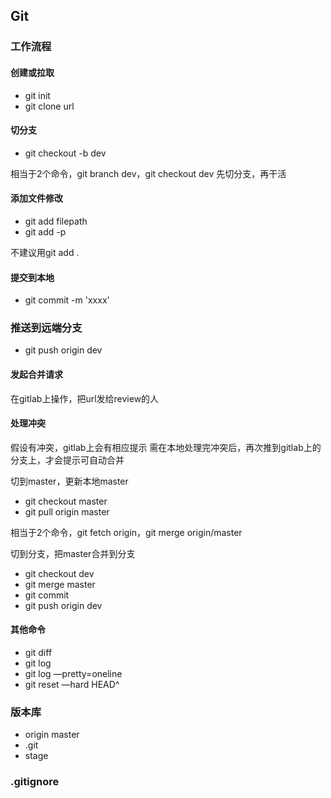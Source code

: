 ## Git

### 工作流程

#### 创建或拉取
* git init
* git clone url

#### 切分支
* git checkout -b dev

相当于2个命令，git branch dev，git checkout dev
先切分支，再干活

#### 添加文件修改
* git add filepath
* git add -p

不建议用git add .

#### 提交到本地
* git commit -m 'xxxx'

### 推送到远端分支
* git push origin dev

#### 发起合并请求
在gitlab上操作，把url发给review的人

#### 处理冲突
假设有冲突，gitlab上会有相应提示
需在本地处理完冲突后，再次推到gitlab上的分支上，才会提示可自动合并

切到master，更新本地master
* git checkout master
* git pull origin master

相当于2个命令，git fetch origin，git merge origin/master

切到分支，把master合并到分支
* git checkout dev
* git merge master
* git commit
* git push origin dev

#### 其他命令
* git diff
* git log
* git log —pretty=oneline
* git reset —hard HEAD^

### 版本库
* origin master
* .git
* stage

### .gitignore
